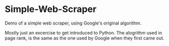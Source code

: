 # Simple-Web-Scraper
Demo of a simple web scraper, using Google's original algorithm. 

Mostly just an excercise to get introduced to Python. The alogrithm used in page rank, is the same as the one used by Google when they first came out.